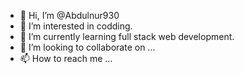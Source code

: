 - 👋 Hi, I’m @Abdulnur930
- 👀 I’m interested in codding.
- 🌱 I’m currently learning full stack web development.
- 💞️ I’m looking to collaborate on ...
- 📫 How to reach me ...

<!---
Abdulnur930/Abdulnur930 is a ✨ special ✨ repository because its `README.md` (this file) appears on your GitHub profile.
You can click the Preview link to take a look at your changes.
--->

